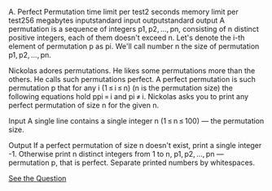 A. Perfect Permutation
time limit per test2 seconds
memory limit per test256 megabytes
inputstandard input
outputstandard output
A permutation is a sequence of integers p1, p2, ..., pn, consisting of n distinct positive integers, each of them doesn't exceed n. Let's denote the i-th element of permutation p as pi. We'll call number n the size of permutation p1, p2, ..., pn.

Nickolas adores permutations. He likes some permutations more than the others. He calls such permutations perfect. A perfect permutation is such permutation p that for any i (1 ≤ i ≤ n) (n is the permutation size) the following equations hold ppi = i and pi ≠ i. Nickolas asks you to print any perfect permutation of size n for the given n.

Input
A single line contains a single integer n (1 ≤ n ≤ 100) — the permutation size.

Output
If a perfect permutation of size n doesn't exist, print a single integer -1. Otherwise print n distinct integers from 1 to n, p1, p2, ..., pn — permutation p, that is perfect. Separate printed numbers by whitespaces.


[See the Question](https://codeforces.com/problemset/problem/233/A)